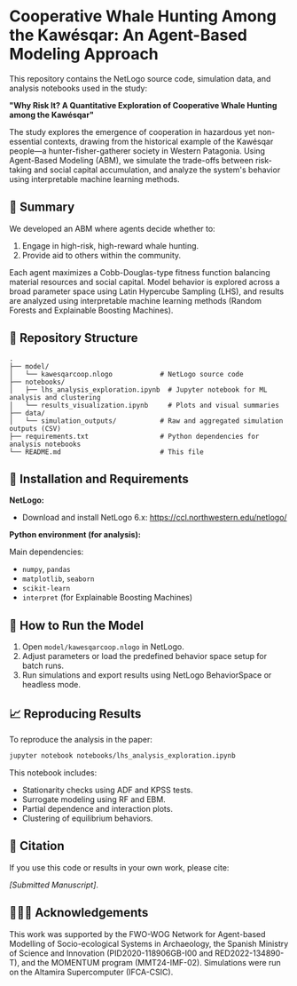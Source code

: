 # Cooperative Whale Hunting Among the Kawésqar: An Agent-Based Modeling Approach

This repository contains the NetLogo source code, simulation data, and analysis notebooks used in the study:

**"Why Risk It? A Quantitative Exploration of Cooperative Whale Hunting among the Kawésqar"**

The study explores the emergence of cooperation in hazardous yet non-essential contexts, drawing from the historical example of the Kawésqar people—a hunter-fisher-gatherer society in Western Patagonia. Using Agent-Based Modeling (ABM), we simulate the trade-offs between risk-taking and social capital accumulation, and analyze the system's behavior using interpretable machine learning methods.


## 🧠 Summary

We developed an ABM where agents decide whether to:
1. Engage in high-risk, high-reward whale hunting.
2. Provide aid to others within the community.

Each agent maximizes a Cobb-Douglas-type fitness function balancing material resources and social capital. Model behavior is explored across a broad parameter space using Latin Hypercube Sampling (LHS), and results are analyzed using interpretable machine learning methods (Random Forests and Explainable Boosting Machines).

## 🧰 Repository Structure

```
.
├── model/
│   └── kawesqarcoop.nlogo            # NetLogo source code
├── notebooks/
│   ├── lhs_analysis_exploration.ipynb  # Jupyter notebook for ML analysis and clustering
│   └── results_visualization.ipynb     # Plots and visual summaries
├── data/
│   └── simulation_outputs/           # Raw and aggregated simulation outputs (CSV)
├── requirements.txt                  # Python dependencies for analysis notebooks
└── README.md                         # This file
```

## 🧪 Installation and Requirements

**NetLogo:**
- Download and install NetLogo 6.x: https://ccl.northwestern.edu/netlogo/

**Python environment (for analysis):**

Main dependencies:
- `numpy`, `pandas`
- `matplotlib`, `seaborn`
- `scikit-learn`
- `interpret` (for Explainable Boosting Machines)

## 🚀 How to Run the Model

1. Open `model/kawesqarcoop.nlogo` in NetLogo.
2. Adjust parameters or load the predefined behavior space setup for batch runs.
3. Run simulations and export results using NetLogo BehaviorSpace or headless mode.

## 📈 Reproducing Results

To reproduce the analysis in the paper:

```bash
jupyter notebook notebooks/lhs_analysis_exploration.ipynb
```

This notebook includes:
- Stationarity checks using ADF and KPSS tests.
- Surrogate modeling using RF and EBM.
- Partial dependence and interaction plots.
- Clustering of equilibrium behaviors.

## 📄 Citation

If you use this code or results in your own work, please cite:

_[Submitted Manuscript]_.

## 🧑‍🤝‍🧑 Acknowledgements

This work was supported by the FWO-WOG Network for Agent-based Modelling of Socio-ecological Systems in Archaeology, the Spanish Ministry of Science and Innovation (PID2020-118906GB-I00 and RED2022-134890-T), and the MOMENTUM program (MMT24-IMF-02). Simulations were run on the Altamira Supercomputer (IFCA-CSIC).

